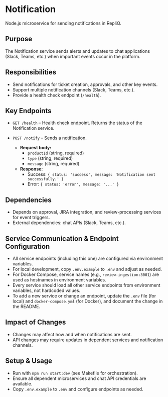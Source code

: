 # Notification

Node.js microservice for sending notifications in RepliQ.

## Purpose
The Notification service sends alerts and updates to chat applications (Slack, Teams, etc.) when important events occur in the platform.

## Responsibilities
- Send notifications for ticket creation, approvals, and other key events.
- Support multiple notification channels (Slack, Teams, etc.).
- Provide a health check endpoint (`/health`).

## Key Endpoints
- `GET /health` – Health check endpoint. Returns the status of the Notification service.

- `POST /notify` – Sends a notification.
  - **Request body:**
    - `productId` (string, required)
    - `type` (string, required)
    - `message` (string, required)
  - **Response:**
    - Success: `{ status: 'success', message: 'Notification sent successfully.' }`
    - Error: `{ status: 'error', message: '...' }`

## Dependencies
- Depends on approval, JIRA integration, and review-processing services for event triggers.
- External dependencies: chat APIs (Slack, Teams, etc.).

## Service Communication & Endpoint Configuration
- All service endpoints (including this one) are configured via environment variables.
- For local development, copy `.env.example` to `.env` and adjust as needed.
- For Docker Compose, service names (e.g., `review-ingestion:3001`) are used as hostnames in environment variables.
- Every service should load all other service endpoints from environment variables, not hardcoded values.
- To add a new service or change an endpoint, update the `.env` file (for local) and `docker-compose.yml` (for Docker), and document the change in the README.

## Impact of Changes
- Changes may affect how and when notifications are sent.
- API changes may require updates in dependent services and notification channels.

## Setup & Usage
- Run with `npm run start:dev` (see Makefile for orchestration).
- Ensure all dependent microservices and chat API credentials are available.
- Copy `.env.example` to `.env` and configure endpoints as needed.

